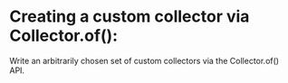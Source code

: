 # Creating a custom collector via Collector.of():
Write an arbitrarily chosen set of custom collectors via the Collector.of() API.